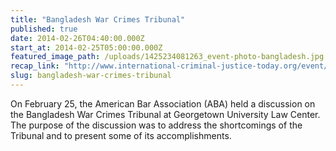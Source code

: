 ```yaml
---
title: "Bangladesh War Crimes Tribunal"
published: true
date: 2014-02-26T04:40:00.000Z
start_at: 2014-02-25T05:00:00.000Z
featured_image_path: /uploads/1425234081263_event-photo-bangladesh.jpg
recap_link: "http://www.international-criminal-justice-today.org/event/2014/02/25/bangladesh-war-crimes-tribunal/"
slug: bangladesh-war-crimes-tribunal
---
```


On February 25, the American Bar Association (ABA) held a discussion on the Bangladesh War Crimes Tribunal at Georgetown University Law Center. The purpose of the discussion was to address the shortcomings of the Tribunal and to present some of its accomplishments.

